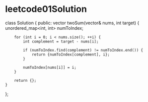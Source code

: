 # leetcode01Solution

class Solution {
public:
    vector<int> twoSum(vector<int>& nums, int target) {
        unordered_map<int, int> numToIndex;
        
        for (int i = 0; i < nums.size(); ++i) {
            int complement = target - nums[i];
            
            if (numToIndex.find(complement) != numToIndex.end()) {
                return {numToIndex[complement], i};
            }
            
            numToIndex[nums[i]] = i;
        }
        
        return {};
    }
};
